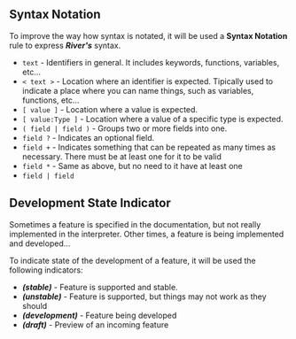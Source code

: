 ## Syntax Notation

To improve the way how syntax is notated, it will be used a **Syntax Notation** rule to express ***River's*** syntax.

- `text` - Identifiers in general. It includes keywords, functions, variables, etc...
- `< text >` - Location where an identifier is expected. Tipically used to indicate a place where you can name things, such as variables, functions, etc...
- `[ value ]` - Location where a value is expected.
- `[ value:Type ]` - Location where a value of a specific type is expected.
- `( field | field )` - Groups two or more fields into one.
- `field ?` - Indicates an optional field.
- `field +` - Indicates something that can be repeated as many times as necessary. There must be at least one for it to be valid
- `field *` - Same as above, but no need to it have at least one
- `field | field`

## Development State Indicator

Sometimes a feature is specified in the documentation, but not really implemented in the interpreter. Other times, a feature is being implemented and developed...

To indicate state of the development of a feature, it will be used the following indicators:

- ***(stable)*** - Feature is supported and stable.
- ***(unstable)*** - Feature is supported, but things may not work as they should
- ***(development)*** - Feature being developed
- ***(draft)*** - Preview of an incoming feature